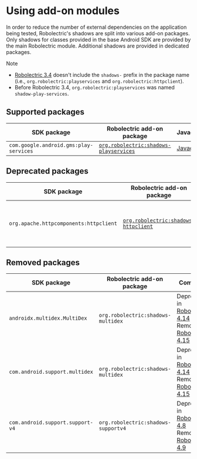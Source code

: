 # Using add-on modules

In order to reduce the number of external dependencies on the application being tested,
Robolectric's shadows are split into various add-on packages. Only shadows for classes provided in
the base Android SDK are provided by the main Robolectric module. Additional shadows are provided in
dedicated packages.

> [!NOTE]
>
> - [Robolectric 3.4][robolectric-3.4-release] doesn't include the `shadows-` prefix in the package
    name (i.e., `org.robolectric:playservices` and `org.robolectric:httpclient`).
> - Before Robolectric 3.4, `org.robolectric:playservices` was named `shadow-play-services`.

## Supported packages

| SDK package                            | Robolectric add-on package                                            | Javadoc                                 |
|----------------------------------------|-----------------------------------------------------------------------|-----------------------------------------|
| `com.google.android.gms:play-services` | [`org.robolectric:shadows-playservices`][shadows-playservices-source] | [Javadoc][shadows-playservices-javadoc] |

## Deprecated packages

| SDK package                            | Robolectric add-on package                                        | Javadoc                               | Comment                                                   |
|----------------------------------------|-------------------------------------------------------------------|---------------------------------------|-----------------------------------------------------------|
| `org.apache.httpcomponents:httpclient` | [`org.robolectric:shadows-httpclient`][shadows-httpclient-source] | [Javadoc][shadows-httpclient-javadoc] | These shadows are only provided for legacy compatibility. |

## Removed packages

| SDK package                      | Robolectric add-on package          | Comment                                                                                                                |
|----------------------------------|-------------------------------------|------------------------------------------------------------------------------------------------------------------------|
| `androidx.multidex.MultiDex`     | `org.robolectric:shadows-multidex`  | Deprecated in [Robolectric 4.14][robolectric-4.14-release]<br/>Removed in [Robolectric 4.15][robolectric-4.15-release] |
| `com.android.support.multidex`   | `org.robolectric:shadows-multidex`  | Deprecated in [Robolectric 4.14][robolectric-4.14-release]<br/>Removed in [Robolectric 4.15][robolectric-4.15-release] |
| `com.android.support.support-v4` | `org.robolectric:shadows-supportv4` | Deprecated in [Robolectric 4.8][robolectric-4.8-release]<br/>Removed in [Robolectric 4.9][robolectric-4.9-release]     |

[robolectric-3.4-release]: https://github.com/robolectric/robolectric/releases/tag/robolectric-3.4
[robolectric-4.8-release]: https://github.com/robolectric/robolectric/releases/tag/robolectric-4.8
[robolectric-4.9-release]: https://github.com/robolectric/robolectric/releases/tag/robolectric-4.9
[robolectric-4.14-release]: https://github.com/robolectric/robolectric/releases/tag/robolectric-4.14
[robolectric-4.15-release]: https://github.com/robolectric/robolectric/releases/tag/robolectric-4.15
[shadows-httpclient-javadoc]: javadoc/latest/org/robolectric/shadows/httpclient/package-summary.html
[shadows-httpclient-source]: https://github.com/robolectric/robolectric/tree/master/shadows/httpclient
[shadows-playservices-javadoc]: javadoc/latest/org/robolectric/shadows/gms/package-summary.html
[shadows-playservices-source]: https://github.com/robolectric/robolectric/tree/master/shadows/playservices
